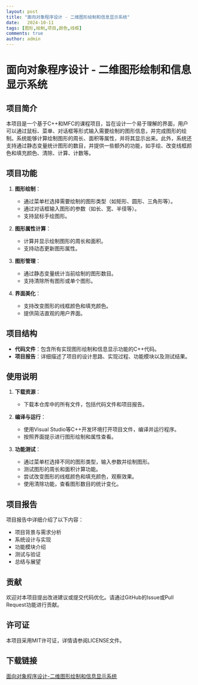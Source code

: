 ```yaml
---
layout: post
title: "面向对象程序设计 - 二维图形绘制和信息显示系统"
date:   2024-10-11
tags: [图形,绘制,项目,颜色,线框]
comments: true
author: admin
---
```

# 面向对象程序设计 - 二维图形绘制和信息显示系统

## 项目简介

本项目是一个基于C++和MFC的课程项目，旨在设计一个易于理解的界面，用户可以通过鼠标、菜单、对话框等形式输入需要绘制的图形信息，并完成图形的绘制。系统能够计算绘制图形的周长、面积等属性，并将其显示出来。此外，系统还支持通过静态变量统计图形的数目，并提供一些额外的功能，如手绘、改变线框颜色和填充颜色、清除、计算、计数等。

## 项目功能

1. **图形绘制**：
   - 通过菜单栏选择需要绘制的图形类型（如矩形、圆形、三角形等）。
   - 通过对话框输入图形的参数（如长、宽、半径等）。
   - 支持鼠标手绘图形。

2. **图形属性计算**：
   - 计算并显示绘制图形的周长和面积。
   - 支持动态更新图形属性。

3. **图形管理**：
   - 通过静态变量统计当前绘制的图形数目。
   - 支持清除所有图形或单个图形。

4. **界面美化**：
   - 支持改变图形的线框颜色和填充颜色。
   - 提供简洁直观的用户界面。

## 项目结构

- **代码文件**：包含所有实现图形绘制和信息显示功能的C++代码。
- **项目报告**：详细描述了项目的设计思路、实现过程、功能模块以及测试结果。

## 使用说明

1. **下载资源**：
   - 下载本仓库中的所有文件，包括代码文件和项目报告。

2. **编译与运行**：
   - 使用Visual Studio等C++开发环境打开项目文件，编译并运行程序。
   - 按照界面提示进行图形绘制和属性查看。

3. **功能测试**：
   - 通过菜单栏选择不同的图形类型，输入参数并绘制图形。
   - 测试图形的周长和面积计算功能。
   - 尝试改变图形的线框颜色和填充颜色，观察效果。
   - 使用清除功能，查看图形数目的统计变化。

## 项目报告

项目报告中详细介绍了以下内容：
- 项目背景与需求分析
- 系统设计与实现
- 功能模块介绍
- 测试与验证
- 总结与展望

## 贡献

欢迎对本项目提出改进建议或提交代码优化。请通过GitHub的Issue或Pull Request功能进行贡献。

## 许可证

本项目采用MIT许可证，详情请参阅LICENSE文件。

## 下载链接

[面向对象程序设计-二维图形绘制和信息显示系统](https://pan.quark.cn/s/0055efc72fe2)